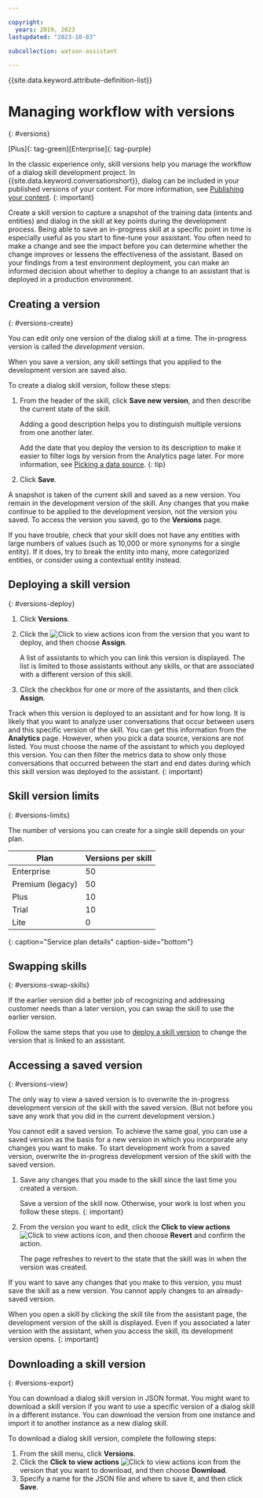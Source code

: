 ```yaml
---

copyright:
  years: 2019, 2023
lastupdated: "2023-10-03"

subcollection: watson-assistant

---
```


{{site.data.keyword.attribute-definition-list}}

# Managing workflow with versions
{: #versions}

[Plus]{: tag-green}[Enterprise]{: tag-purple}

In the classic experience only, skill versions help you manage the workflow of a dialog skill development project. In {{site.data.keyword.conversationshort}}, dialog can be included in your published versions of your content. For more information, see [Publishing your content](/docs/watson-assistant?topic=watson-assistant-publish).
{: important}

Create a skill version to capture a snapshot of the training data (intents and entities) and dialog in the skill at key points during the development process. Being able to save an in-progress skill at a specific point in time is especially useful as you start to fine-tune your assistant. You often need to make a change and see the impact before you can determine whether the change improves or lessens the effectiveness of the assistant. Based on your findings from a test environment deployment, you can make an informed decision about whether to deploy a change to an assistant that is deployed in a production environment.

## Creating a version
{: #versions-create}

You can edit only one version of the dialog skill at a time. The in-progress version is called the *development* version.

When you save a version, any skill settings that you applied to the development version are saved also.

To create a dialog skill version, follow these steps:

1.  From the header of the skill, click **Save new version**, and then describe the current state of the skill.

    Adding a good description helps you to distinguish multiple versions from one another later.

    Add the date that you deploy the version to its description to make it easier to filter logs by version from the Analytics page later. For more information, see [Picking a data source](/docs/watson-assistant?topic=watson-assistant-logs#logs-pick-data-source).
    {: tip}

1.  Click **Save**.

A snapshot is taken of the current skill and saved as a new version. You remain in the development version of the skill. Any changes that you make continue to be applied to the development version, not the version you saved. To access the version you saved, go to the **Versions** page.

If you have trouble, check that your skill does not have any entities with large numbers of values (such as 10,000 or more synonyms for a single entity). If it does, try to break the entity into many, more categorized entities, or consider using a contextual entity instead.

## Deploying a skill version
{: #versions-deploy}

1.  Click **Versions**.

1.  Click the ![Click to view actions](images/overflow-menu--vertical.svg) icon from the version that you want to deploy, and then choose **Assign**.

    A list of assistants to which you can link this version is displayed. The list is limited to those assistants without any skills, or that are associated with a different version of this skill.

1.  Click the checkbox for one or more of the assistants, and then click **Assign**.

Track when this version is deployed to an assistant and for how long. It is likely that you want to analyze user conversations that occur between users and this specific version of the skill. You can get this information from the **Analytics** page. However, when you pick a data source, versions are not listed. You must choose the name of the assistant to which you deployed this version. You can then filter the metrics data to show only those conversations that occurred between the start and end dates during which this skill version was deployed to the assistant.
{: important}

## Skill version limits
{: #versions-limits}

The number of versions you can create for a single skill depends on your plan.

| Plan | Versions per skill |
| --- | --- |
| Enterprise | 50 |
| Premium (legacy) | 50 |
| Plus | 10 |
| Trial | 10 |
| Lite |  0 |
{: caption="Service plan details" caption-side="bottom"}

## Swapping skills
{: #versions-swap-skills}

If the earlier version did a better job of recognizing and addressing customer needs than a later version, you can swap the skill to use the earlier version.

Follow the same steps that you use to [deploy a skill version](#versions-deploy) to change the version that is linked to an assistant.

## Accessing a saved version
{: #versions-view}

The only way to view a saved version is to overwrite the in-progress development version of the skill with the saved version. (But not before you save any work that you did in the current development version.)

You cannot edit a saved version. To achieve the same goal, you can use a saved version as the basis for a new version in which you incorporate any changes you want to make. To start development work from a saved version, overwrite the in-progress development version of the skill with the saved version.

1.  Save any changes that you made to the skill since the last time you created a version.

    Save a version of the skill now. Otherwise, your work is lost when you follow these steps.
    {: important}

1.  From the version you want to edit, click the **Click to view actions** ![Click to view actions](images/overflow-menu--vertical.svg) icon, and then choose **Revert** and confirm the action.

    The page refreshes to revert to the state that the skill was in when the version was created.

If you want to save any changes that you make to this version, you must save the skill as a new version. You cannot apply changes to an already-saved version.

When you open a skill by clicking the skill tile from the assistant page, the development version of the skill is displayed. Even if you associated a later version with the assistant, when you access the skill, its development version opens.
{: important}

## Downloading a skill version
{: #versions-export}

You can download a dialog skill version in JSON format. You might want to download a skill version if you want to use a specific version of a dialog skill in a different instance. You can download the version from one instance and import it to another instance as a new dialog skill.

To download a dialog skill version, complete the following steps:

1.  From the skill menu, click **Versions**.
1.  Click the **Click to view actions** ![Click to view actions](images/overflow-menu--vertical.svg) icon from the version that you want to download, and then choose **Download**.
1.  Specify a name for the JSON file and where to save it, and then click **Save**.

